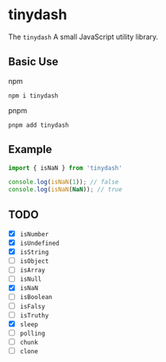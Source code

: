 # tinydash

The `tinydash` A small JavaScript utility library.

## Basic Use

npm

```shell
npm i tinydash
```

pnpm

```shell
pnpm add tinydash
```

## Example

```javascript
import { isNaN } from 'tinydash'

console.log(isNaN(1)); // false
console.log(isNaN(NaN)); // true
```

## TODO

- [x] `isNumber`
- [x] `isUndefined`
- [x] `isString`
- [ ] `isObject`
- [ ] `isArray`
- [ ] `isNull`
- [x] `isNaN`
- [ ] `isBoolean`
- [ ] `isFalsy`
- [ ] `isTruthy`
- [x] `sleep`
- [ ] `polling`
- [ ] `chunk`
- [ ] `clone`
